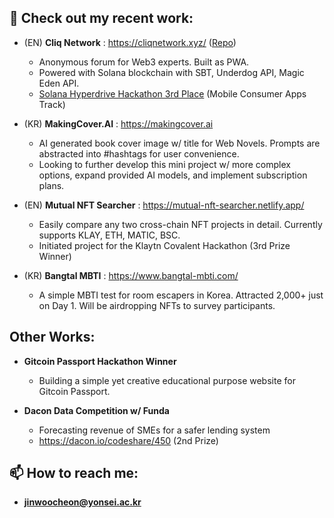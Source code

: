 ## 👋 Check out my recent work:

- (EN) **Cliq Network** : https://cliqnetwork.xyz/ ([Repo](https://github.com/cliqnetwork-xyz ))
  - Anonymous forum for Web3 experts. Built as PWA.
  - Powered with Solana blockchain with SBT, Underdog API, Magic Eden API.
  - [Solana Hyperdrive Hackathon 3rd Place](https://solana.com/news/solana-hyperdrive-hackathon-winners) (Mobile Consumer Apps Track)

- (KR) **MakingCover.AI** : https://makingcover.ai
  - AI generated book cover image w/ title for Web Novels. Prompts are abstracted into #hashtags for user convenience.
  - Looking to further develop this mini project w/ more complex options, expand provided AI models, and implement subscription plans.
  
- (EN) **Mutual NFT Searcher** : https://mutual-nft-searcher.netlify.app/
  - Easily compare any two cross-chain NFT projects in detail. Currently supports KLAY, ETH, MATIC, BSC.
  - Initiated project for the Klaytn Covalent Hackathon (3rd Prize Winner)

- (KR) **Bangtal MBTI** : https://www.bangtal-mbti.com/
  - A simple MBTI test for room escapers in Korea. Attracted 2,000+ just on Day 1. Will be airdropping NFTs to survey participants.


## Other Works:

- **Gitcoin Passport Hackathon Winner**
  - Building a simple yet creative educational purpose website for Gitcoin Passport.
  
- **Dacon Data Competition w/ Funda**
  - Forecasting revenue of SMEs for a safer lending system
  - https://dacon.io/codeshare/450 (2nd Prize)

## 📫 How to reach me:
- **jinwoocheon@yonsei.ac.kr**
